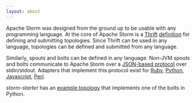 ```yaml
---
layout: about
---
```


Apache Storm was designed from the ground up to be usable with any programming language. At the core of Apache Storm is a [Thrift](https://thrift.apache.org/) [definition](https://github.com/apache/storm/blob/master/storm-core/src/storm.thrift) for defining and submitting topologies. Since Thrift can be used in any language, topologies can be defined and submitted from any language.

Similarly, spouts and bolts can be defined in any language. Non-JVM spouts and bolts communicate to Apache Storm over a [JSON-based protocol](/documentation/Multilang-protocol.html) over stdin/stdout. Adapters that implement this protocol exist for [Ruby](https://github.com/apache/storm/blob/master/storm-multilang/ruby/src/main/resources/resources/storm.rb), [Python](https://github.com/apache/storm/blob/master/storm-multilang/python/src/main/resources/resources/storm.py), [Javascript](https://github.com/apache/storm/blob/master/storm-multilang/javascript/src/main/resources/resources/storm.js), [Perl](https://github.com/dan-blanchard/io-storm).

*storm-starter* has an [example topology](https://github.com/apache/storm/blob/master/examples/storm-starter/src/jvm/storm/starter/WordCountTopology.java) that implements one of the bolts in Python.
